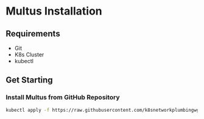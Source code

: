 # Multus Installation

## Requirements

- Git
- K8s Cluster
- kubectl

## Get Starting

### Install Multus from GitHub Repository

```sh
kubectl apply -f https://raw.githubusercontent.com/k8snetworkplumbingwg/multus-cni/v4.1.0/deployments/multus-daemonset-thick.yml
```